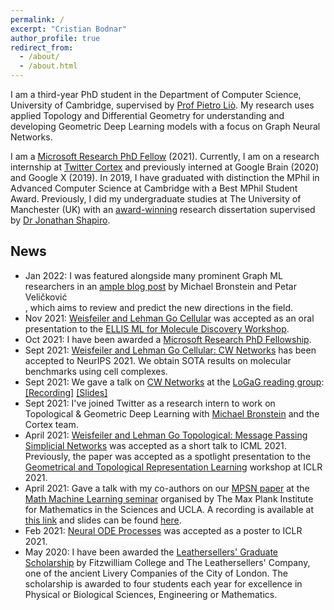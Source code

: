 ```yaml
---
permalink: /
excerpt: "Cristian Bodnar"
author_profile: true
redirect_from: 
  - /about/
  - /about.html
---
```

I am a third-year PhD student in the Department of Computer Science, University of Cambridge, supervised by
[Prof Pietro Liò](https://www.cl.cam.ac.uk/~pl219/). My research uses applied Topology and Differential Geometry for understanding and developing Geometric Deep Learning models with a focus on Graph Neural Networks. 

I am a [Microsoft Research PhD Fellow](https://www.microsoft.com/en-us/research/academic-program/phd-fellowship/#!people) (2021). Currently, I am on a research internship at [Twitter Cortex](https://cortex.twitter.com/) and previously interned at Google Brain (2020) and Google X (2019). In 2019, I have graduated with distinction the MPhil in Advanced Computer Science at Cambridge with a Best MPhil Student Award. Previously, I did my undergraduate studies at The University of 
Manchester (UK) with an [award-winning](https://www.manchester.ac.uk/discover/news/multiple-successes-for-manchester-undergrads-at-worlds-most-prestigious-student-awards/) research dissertation supervised 
by [Dr Jonathan Shapiro](http://www.cs.man.ac.uk/~jls/). 

## News

- Jan 2022: I was featured alongside many prominent
Graph ML researchers in an [ample blog post](https://towardsdatascience.com/predictions-and-hopes-for-geometric-graph-ml-in-2022-aa3b8b79f5cc) by Michael Bronstein and Petar Veličković  
, which aims to review and predict the new directions in the field. 
- Nov 2021: [Weisfeiler and Lehman Go Cellular](https://arxiv.org/abs/2106.12575) was accepted as an oral presentation to the [ELLIS ML for Molecule Discovery Workshop](https://moleculediscovery.github.io/workshop2021/).
- Oct 2021: I have been awarded a [Microsoft Research PhD Fellowship](https://www.microsoft.com/en-us/research/academic-program/phd-fellowship/#!people). 
- Sept 2021: [Weisfeiler and Lehman Go Cellular: CW Networks](https://arxiv.org/abs/2106.12575) has been accepted to NeurIPS 2021. We obtain SOTA results on molecular benchmarks using cell complexes. 
- Sept 2021: We gave a talk on [CW Networks](https://arxiv.org/abs/2106.12575) at the [LoGaG reading group](https://hannes-stark.com/logag-reading-group): [[Recording]](https://youtu.be/MTQGNVTn9lQ) [[Slides]](https://crisbodnar.github.io/files/cwn_logag_talk.pdf)
- Sept 2021: I've joined Twitter as a research intern to work on Topological & Geometric Deep Learning with [Michael Bronstein](https://www.imperial.ac.uk/people/m.bronstein) and the Cortex team. 
- April 2021: [Weisfeiler and Lehman Go Topological: Message Passing Simplicial Networks](https://arxiv.org/abs/2103.03212) was accepted as a short talk to ICML 2021. Previously, the paper was accepted as a spotlight presentation to the [Geometrical and Topological Representation Learning](https://gt-rl.github.io/) workshop at ICLR 2021. 
- April 2021: Gave a talk with my co-authors on our [MPSN paper](https://arxiv.org/abs/2103.03212) at the [Math Machine Learning seminar](https://www.mis.mpg.de/montufar/seminars/math-ml-seminar.html) organised by The Max Plank Institute for Mathematics in the Sciences and UCLA. A recording is available at [this link](https://media.mis.mpg.de/mml/2021-04-08/) and slides can be found [here](https://crisbodnar.github.io/files/mml_talk.pdf).
- Feb 2021: [Neural ODE Processes](https://openreview.net/forum?id=27acGyyI1BY) was accepted as a poster to ICLR 2021. 
- May 2020: I have been awarded the [Leathersellers' Graduate Scholarship](https://www.fitz.cam.ac.uk/college-life/fees-funding-and-awards/postgraduate-scholarships-and-prizes) by Fitzwilliam College and The Leathersellers' Company, one of the ancient Livery Companies of the City of London. The scholarship is awarded to four students each year for excellence in Physical or Biological Sciences, Engineering or Mathematics. 
